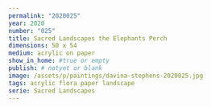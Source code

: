 ```yaml
---
permalink: "2020025"
year: 2020
number: "025"
title: Sacred Landscapes the Elephants Perch
dimensions: 50 x 54
medium: acrylic on paper
show_in_home: #true or empty
publish: # notyet or blank
image: /assets/p/paintings/davina-stephens-2020025.jpg
tags: acrylic flora paper landscape
serie: Sacred Landscapes
---
```

